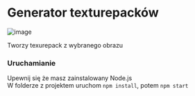 # Generator texturepacków

![image](https://user-images.githubusercontent.com/81181783/115547204-50467e00-a2a6-11eb-95d0-3d8880001868.png)

Tworzy texurepack z wybranego obrazu

### Uruchamianie
Upewnij się że masz zainstalowany Node.js  
W folderze z projektem uruchom `npm install`, potem `npm start`

